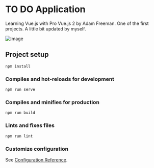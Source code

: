 # TO DO Application
Learning Vue.js with Pro Vue.js 2 by Adam Freeman.
One of the first projects. A little bit updated by myself.

![image](https://user-images.githubusercontent.com/85497244/121043452-f0078f00-c7b4-11eb-9673-e355326f738c.png)


## Project setup
```
npm install
```

### Compiles and hot-reloads for development
```
npm run serve
```

### Compiles and minifies for production
```
npm run build
```

### Lints and fixes files
```
npm run lint
```

### Customize configuration
See [Configuration Reference](https://cli.vuejs.org/config/).
